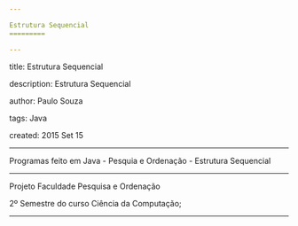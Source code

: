 ```yaml
---

Estrutura Sequencial
=========

---
```

title: Estrutura Sequencial

description: Estrutura Sequencial

author: Paulo Souza

tags: Java

created:  2015 Set 15

---

Programas feito em Java - Pesquia e Ordenação - Estrutura Sequencial

---

Projeto Faculdade Pesquisa e Ordenação

2º Semestre do curso Ciência da Computação;

---
